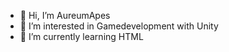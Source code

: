 - 👋 Hi, I’m AureumApes
- 👀 I’m interested in Gamedevelopment with Unity
- 🌱 I’m currently learning HTML

<!---
AureumApes/AureumApes is a ✨ special ✨ repository because its `README.md` (this file) appears on your GitHub profile.
You can click the Preview link to take a look at your changes.
--->
